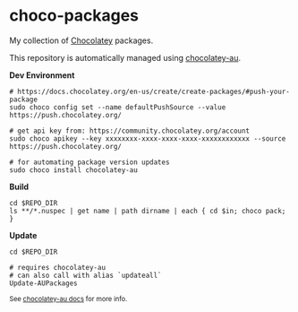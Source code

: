 # choco-packages
My collection of [Chocolatey](https://community.chocolatey.org/packages) packages.

This repository is automatically managed using [chocolatey-au](https://github.com/chocolatey-community/chocolatey-au).


**Dev Environment**  
```nushell
# https://docs.chocolatey.org/en-us/create/create-packages/#push-your-package
sudo choco config set --name defaultPushSource --value https://push.chocolatey.org/

# get api key from: https://community.chocolatey.org/account
sudo choco apikey --key xxxxxxxx-xxxx-xxxx-xxxx-xxxxxxxxxxxx --source https://push.chocolatey.org/

# for automating package version updates
sudo choco install chocolatey-au
```

**Build**  
```nushell
cd $REPO_DIR
ls **/*.nuspec | get name | path dirname | each { cd $in; choco pack; } 
```

**Update**  
```pwsh
cd $REPO_DIR

# requires chocolatey-au
# can also call with alias `updateall`
Update-AUPackages
```

<sub>See [chocolatey-au docs](https://github.com/chocolatey-community/chocolatey-au) for more info.</sub>

